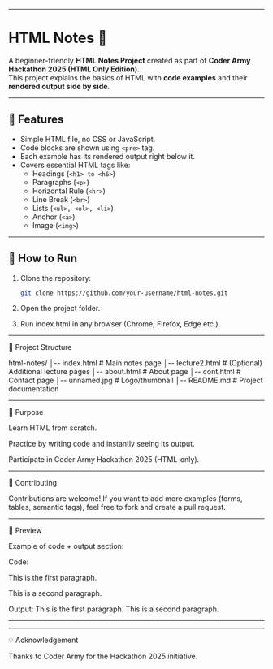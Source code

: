 
---

# HTML Notes 📒  

A beginner-friendly **HTML Notes Project** created as part of **Coder Army Hackathon 2025 (HTML Only Edition)**.  
This project explains the basics of HTML with **code examples** and their **rendered output side by side**.

---

## 📖 Features
- Simple HTML file, no CSS or JavaScript.  
- Code blocks are shown using `<pre>` tag.  
- Each example has its rendered output right below it.  
- Covers essential HTML tags like:
  - Headings (`<h1> to <h6>`)
  - Paragraphs (`<p>`)
  - Horizontal Rule (`<hr>`)
  - Line Break (`<br>`)
  - Lists (`<ul>, <ol>, <li>`)
  - Anchor (`<a>`)
  - Image (`<img>`)

---

## 🚀 How to Run
1. Clone the repository:  
   ```bash
   git clone https://github.com/your-username/html-notes.git

2. Open the project folder.


3. Run index.html in any browser (Chrome, Firefox, Edge etc.).




---

📂 Project Structure

html-notes/
│-- index.html        # Main notes page
│-- lecture2.html     # (Optional) Additional lecture pages
│-- about.html        # About page
│-- cont.html         # Contact page
│-- unnamed.jpg       # Logo/thumbnail
│-- README.md         # Project documentation


---

🎯 Purpose

Learn HTML from scratch.

Practice by writing code and instantly seeing its output.

Participate in Coder Army Hackathon 2025 (HTML-only).



---

🤝 Contributing

Contributions are welcome!
If you want to add more examples (forms, tables, semantic tags), feel free to fork and create a pull request.


---

📸 Preview

Example of code + output section:

Code:

<p>This is the first paragraph.</p>
<p>This is a second paragraph.</p>

Output: This is the first paragraph.
This is a second paragraph.


---




---

💡 Acknowledgement

Thanks to Coder Army for the Hackathon 2025 initiative.



